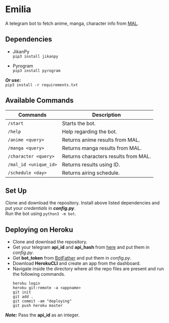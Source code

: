 <!-- <img src="https://github.com/Vivek-Kolhe/Emilia/blob/main/132658.gif" alt="Emilia" width=5000 /> -->

# Emilia
A telegram bot to fetch anime, manga, character info from [MAL](https://myanimelist.net/).

## Dependencies
- JikanPy\
  ```pip3 install jikanpy```
  
- Pyrogram\
  ```pip3 install pyrogram```
  
***Or use:***\
```pip3 install -r requirements.txt```

## Available Commands
| **Commands** | **Description** |
|---|---|
| ```/start``` | Starts the bot. |
| ```/help``` | Help regarding the bot. |
| ```/anime <query>``` | Returns anime results from MAL. |
| ```/manga <query>``` | Returns manga results from MAL. |
| ```/character <query>``` | Returns characters results from MAL. |
| ```/mal_id <unique_id>``` | Returns results using ID. |
| ```/schedule <day>``` | Returns airing schedule. |

## Set Up
Clone and download the repository. Install above listed dependencies and put your *credentials* in ***config.py***.\
Run the bot using ```python3 -m bot```.

## Deploying on Heroku
- Clone and download the repository.
- Get your telegram **api_id** and **api_hash** from [here](https://my.telegram.org/) and put them in *config.py*.
- Get **bot_token** from [BotFather](https://t.me/BotFather) and put them in *config.py*.
- Download **HerokuCLI** and create an app from the dashboard.
- Navigate inside the directory where all the repo files are present and run the following commands.
    ```
    heroku login
    heroku git:remote -a <appname>
    git init
    git add .
    git commit -am "deploying"
    git push heroku master
    ```
***Note:*** Pass the **api_id** as an integer.
